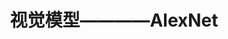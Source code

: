 ---
layout: mypost
title: 视觉模型————AlexNet
categories: jupyter
extMath: true
images: true
show: false
---